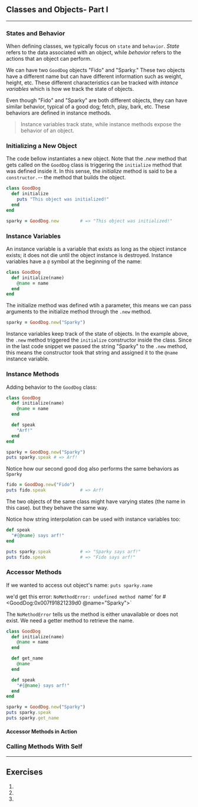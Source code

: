 ## Classes and Objects- Part I
---

### States and Behavior 
When defining classes, we typically focus on `state` and `behavior`. 
_State_ refers to the data associated with an object, while _behavior_ refers to the actions 
that an object can perform. 

We can have two `GoodDog` objects "Fido" and "Sparky." These two objects have a different
name but can have different information such as weight, height, etc. 
These different characteristics can be tracked with _intance variables_ which is how we track the state of objects. 

Even though "Fido" and "Sparky" are both different objects, they can have similar behavior, typical of a good dog; fetch, play, bark, etc. These behaviors are defined in instance methods. 

> Instance variables track state, while instance methods expose the behavior of an object.


### Initializing a New Object
The code bellow instantiates a new object. Note that the _.new_ method that gets called on the `GoodDog` class is triggering the `initialize` method that was defined inside it. 
In this sense, the _initialize_ method is said to be a `constructor.`-- the method that builds the object. 

```ruby
class GoodDog
  def initialize
    puts "This object was initialized!"
  end
end

sparky = GoodDog.new        # => "This object was initialized!"
```

### Instance Variables
An instance variable is a variable that exists as long as the object instance exists; it does not die until the object instance is destroyed. Instance variables have a `@` symbol at the beginning of the name:

```ruby 
class GoodDog
  def initialize(name)
    @name = name
  end
end
```

The initialize method was defined wtih a parameter, this means we can pass arguments to the initialize method through the `.new` method. 

```ruby
sparky = GoodDog.new("Sparky")
```

Instance variables keep track of the state of objects. In the example above, the `.new` method triggered the `initialize` constructor inside the class. Since in the last code snippet we passed the string "Sparky" to the `.new` method, this means the constructor took that string and assigned it to the `@name` instance variable.

### Instance Methods
Adding behavior to the `GoodDog` class:

```ruby 
class GoodDog
  def initialize(name)
    @name = name
  end

  def speak
    "Arf!"
  end
end

sparky = GoodDog.new("Sparky")
puts sparky.speak # => Arf!
```
Notice how our second good dog also performs the same behaviors as `Sparky` 

```ruby
fido = GoodDog.new("Fido")
puts fido.speak             # => Arf!
```
The two objects of the same class might have varying states (the name in this case). but 
they behave the same way. 

Notice how string interpolation can be used with instance variables too:
```ruby
def speak
  "#{@name} says arf!"
end

puts sparky.speak           # => "Sparky says arf!"
puts fido.speak             # => "Fido says arf!"
```
### Accessor Methods

If we wanted to access out object's name:
`puts sparky.name`

we'd get this error:
`NoMethodError: undefined method `name' for #<GoodDog:0x007f91821239d0 @name="Sparky">`

The `NoMethodError` tells us the method is either unavailable or does not exist. We need 
a getter method to retrieve the name.

```ruby
class GoodDog
  def initialize(name)
    @name = name
  end

  def get_name
    @name
  end

  def speak
    "#{@name} says arf!"
  end
end

sparky = GoodDog.new("Sparky")
puts sparky.speak
puts sparky.get_name
```

#### Accessor Methods in Action

### Calling Methods With Self 

---
## Exercises

1.
2.
3.